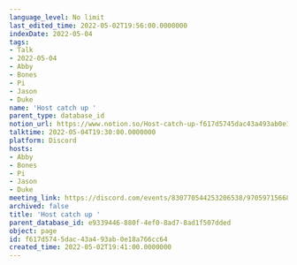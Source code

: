 ```yaml
---
language_level: No limit
last_edited_time: 2022-05-02T19:56:00.0000000
indexDate: 2022-05-04
tags:
- Talk
- 2022-05-04
- Abby
- Bones
- Pi
- Jason
- Duke
name: 'Host catch up '
parent_type: database_id
notion_url: https://www.notion.so/Host-catch-up-f617d5745dac43a493ab0e18a766cc64
talktime: 2022-05-04T19:30:00.0000000
platform: Discord
hosts:
- Abby
- Bones
- Pi
- Jason
- Duke
meeting_link: https://discord.com/events/830770544253206538/970597156681568276
archived: false
title: 'Host catch up '
parent_database_id: e9339446-880f-4ef0-8ad7-8ad1f507dded
object: page
id: f617d574-5dac-43a4-93ab-0e18a766cc64
created_time: 2022-05-02T19:41:00.0000000
---
```





